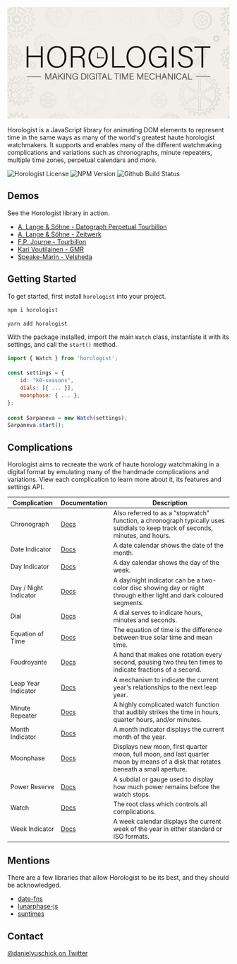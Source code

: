 <p align="center">
  <img src="assets/horologist-repo-image.jpg" alt="Horologist Logo - Making digital time mechanical" />
</p>

Horologist is a JavaScript library for animating DOM elements to represent time in the same ways as
many of the world's greatest haute horologist watchmakers. It supports and enables many of the
different watchmaking complications and variations such as chronographs, minute repeaters, multiple
time zones, perpetual calendars and more.

![Horologist License](https://img.shields.io/github/license/yuschick/horologist?style=for-the-badge)
![NPM Version](https://img.shields.io/npm/v/horologist?style=for-the-badge)
![Github Build Status](https://img.shields.io/github/workflow/status/yuschick/Horologist/horologist-ci?style=for-the-badge)

## Demos

See the Horologist library in action.

-   [A. Lange & Söhne - Datograph Perpetual Tourbillon](https://codepen.io/DanielYuschick/pen/gOemjmY)
-   [A. Lange & Söhne - Zeitwerk](https://codepen.io/DanielYuschick/pen/QyoPoq)
-   [F.P. Journe - Tourbillon](https://codepen.io/DanielYuschick/pen/yYeRPm)
-   [Kari Voutilainen - GMR](https://codepen.io/DanielYuschick/pen/wvmJMEX)
-   [Speake-Marin - Velsheda](https://codepen.io/DanielYuschick/pen/ZYLdmQ)

## Getting Started

To get started, first install `horologist` into your project.

```bash
npm i horologist
```

```
yarn add horologist
```

With the package installed, import the main `Watch` class, instantiate it with its settings, and
call the `start()` method.

```jsx
import { Watch } from 'horologist';

const settings = {
    id: "k0-seasons",
    dials: [{ ... }],
    moonphase: { ... },
};

const Sarpaneva = new Watch(settings);
Sarpaneva.start();
```

## Complications

Horologist aims to recreate the work of haute horology watchmaking in a digital format by emulating
many of the handmade complications and variations. View each complication to learn more about it,
its features and settings API.

| Complication          | Documentation                                                   | Description                                                                                                                       |
| --------------------- | --------------------------------------------------------------- | --------------------------------------------------------------------------------------------------------------------------------- |
| Chronograph           | [Docs](./packages/horologist/src/components/Chronograph/)       | Also referred to as a “stopwatch” function, a chronograph typically uses subdials to keep track of seconds, minutes, and hours.   |
| Date Indicator        | [Docs](./packages/horologist/src/components/DateIndicator/)     | A date calendar shows the date of the month.                                                                                      |
| Day Indicator         | [Docs](./packages/horologist/src/components/DayIndicator/)      | A day calendar shows the day of the week.                                                                                         |
| Day / Night Indicator | [Docs](./packages/horologist/src/components/DayNightIndicator/) | A day/night indicator can be a two-color disc showing day or night through either light and dark coloured segments.               |
| Dial                  | [Docs](./packages/horologist/src/components/Dial/)              | A dial serves to indicate hours, minutes and seconds.                                                                             |
| Equation of Time      | [Docs](./packages/horologist/src/components/EquationOfTime/)    | The equation of time is the difference between true solar time and mean time.                                                     |
| Foudroyante           | [Docs](./packages/horologist/src/components/Foudroyante/)       | A hand that makes one rotation every second, pausing two thru ten times to indicate fractions of a second.                        |
| Leap Year Indicator   | [Docs](./packages/horologist/src/components/LeapYearIndicator/) | A mechanism to indicate the current year's relationships to the next leap year.                                                   |
| Minute Repeater       | [Docs](./packages/horologist/src/components/MinuteRepeater/)    | A highly complicated watch function that audibly strikes the time in hours, quarter hours, and/or minutes.                        |
| Month Indicator       | [Docs](./packages/horologist/src/components/MonthIndicator/)    | A month indicator displays the current month of the year.                                                                         |
| Moonphase             | [Docs](./packages/horologist/src/components/Moonphase/)         | Displays new moon, first quarter moon, full moon, and last quarter moon by means of a disk that rotates beneath a small aperture. |
| Power Reserve         | [Docs](./packages/horologist/src/components/PowerReserve/)      | A subdial or gauge used to display how much power remains before the watch stops.                                                 |
| Watch                 | [Docs](./packages/horologist/src/components/Watch/)             | The root class which controls all complications.                                                                                  |
| Week Indicator        | [Docs](./packages/horologist/src/components/WeekIndicator/)     | A week calendar displays the current week of the year in either standard or ISO formats.                                          |

## Mentions

There are a few libraries that allow Horologist to be its best, and they should be acknowledged.

-   [date-fns](https://date-fns.org/)
-   [lunarphase-js](https://github.com/jasonsturges/lunarphase-js)
-   [suntimes](https://github.com/doniseferi/suntimes)

## Contact

[@danielyuschick on Twitter](http://www.twitter.com/danielyuschick)
